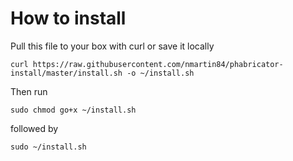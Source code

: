 # How to install
Pull this file to your box with curl or save it locally  
```
curl https://raw.githubusercontent.com/nmartin84/phabricator-install/master/install.sh -o ~/install.sh
```  

Then run  
```
sudo chmod go+x ~/install.sh
```  
followed by  
```
sudo ~/install.sh
```
